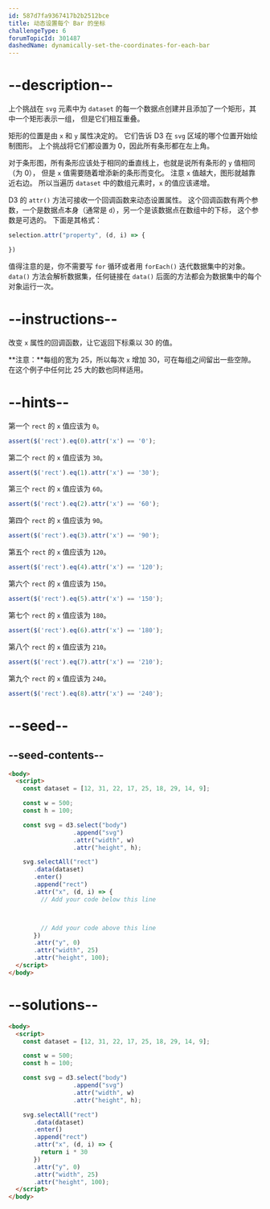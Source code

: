 ```yaml
---
id: 587d7fa9367417b2b2512bce
title: 动态设置每个 Bar 的坐标
challengeType: 6
forumTopicId: 301487
dashedName: dynamically-set-the-coordinates-for-each-bar
---
```


# --description--

上个挑战在 `svg` 元素中为 `dataset` 的每一个数据点创建并且添加了一个矩形，其中一个矩形表示一组， 但是它们相互重叠。

矩形的位置是由 `x` 和 `y` 属性决定的。 它们告诉 D3 在 `svg` 区域的哪个位置开始绘制图形。 上个挑战将它们都设置为 0，因此所有条形都在左上角。

对于条形图，所有条形应该处于相同的垂直线上，也就是说所有条形的 `y` 值相同（为 0）， 但是 `x` 值需要随着增添新的条形而变化。 注意 `x` 值越大，图形就越靠近右边。 所以当遍历 `dataset` 中的数组元素时，`x` 的值应该递增。

D3 的 `attr()` 方法可接收一个回调函数来动态设置属性。 这个回调函数有两个参数，一个是数据点本身（通常是 `d`），另一个是该数据点在数组中的下标， 这个参数是可选的。 下面是其格式：

```js
selection.attr("property", (d, i) => {

})
```

值得注意的是，你不需要写 `for` 循环或者用 `forEach()` 迭代数据集中的对象。 `data()` 方法会解析数据集，任何链接在 `data()` 后面的方法都会为数据集中的每个对象运行一次。

# --instructions--

改变 `x` 属性的回调函数，让它返回下标乘以 30 的值。

**注意：**每组的宽为 25，所以每次 `x` 增加 30，可在每组之间留出一些空隙。 在这个例子中任何比 25 大的数也同样适用。

# --hints--

第一个 `rect` 的 `x` 值应该为 `0`。

```js
assert($('rect').eq(0).attr('x') == '0');
```

第二个 `rect` 的 `x` 值应该为 `30`。

```js
assert($('rect').eq(1).attr('x') == '30');
```

第三个 `rect` 的 `x` 值应该为 `60`。

```js
assert($('rect').eq(2).attr('x') == '60');
```

第四个 `rect` 的 `x` 值应该为 `90`。

```js
assert($('rect').eq(3).attr('x') == '90');
```

第五个 `rect` 的 `x` 值应该为 `120`。

```js
assert($('rect').eq(4).attr('x') == '120');
```

第六个 `rect` 的 `x` 值应该为 `150`。

```js
assert($('rect').eq(5).attr('x') == '150');
```

第七个 `rect` 的 `x` 值应该为 `180`。

```js
assert($('rect').eq(6).attr('x') == '180');
```

第八个 `rect` 的 `x` 值应该为 `210`。

```js
assert($('rect').eq(7).attr('x') == '210');
```

第九个 `rect` 的 `x` 值应该为 `240`。

```js
assert($('rect').eq(8).attr('x') == '240');
```

# --seed--

## --seed-contents--

```html
<body>
  <script>
    const dataset = [12, 31, 22, 17, 25, 18, 29, 14, 9];

    const w = 500;
    const h = 100;

    const svg = d3.select("body")
                  .append("svg")
                  .attr("width", w)
                  .attr("height", h);

    svg.selectAll("rect")
       .data(dataset)
       .enter()
       .append("rect")
       .attr("x", (d, i) => {
         // Add your code below this line



         // Add your code above this line
       })
       .attr("y", 0)
       .attr("width", 25)
       .attr("height", 100);
  </script>
</body>
```

# --solutions--

```html
<body>
  <script>
    const dataset = [12, 31, 22, 17, 25, 18, 29, 14, 9];

    const w = 500;
    const h = 100;

    const svg = d3.select("body")
                  .append("svg")
                  .attr("width", w)
                  .attr("height", h);

    svg.selectAll("rect")
       .data(dataset)
       .enter()
       .append("rect")
       .attr("x", (d, i) => {
         return i * 30
       })
       .attr("y", 0)
       .attr("width", 25)
       .attr("height", 100);
  </script>
</body>
```
